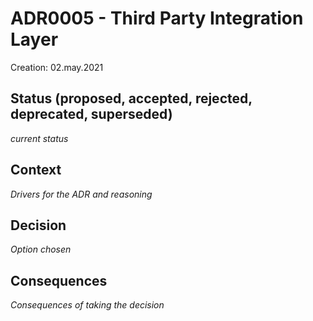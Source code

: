 # ADR0005 - Third Party Integration Layer
Creation: 02.may.2021

## Status (proposed, accepted, rejected, deprecated, superseded)
_current status_

## Context

_Drivers for the ADR and reasoning_

## Decision

_Option chosen_


## Consequences
_Consequences of taking the decision_
